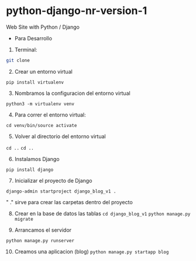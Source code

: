 # python-django-nr-version-1
Web Site with Python / Django

- Para Desarrollo

1. Terminal:

```bash
git clone
```

2. Crear un entorno virtual

`pip install virtualenv`

3. Nombramos la configuracion del entorno virtual

`python3 -m virtualenv venv`

4. Para correr el entorno virtual:

`cd venv/bin/source activate`

5. Volver al directorio del entorno virtual

`cd ..`
`cd ..`

6. Instalamos Django

`pip install django`

7. Inicializar el proyecto de Django

`django-admin startproject django_blog_v1 .` 

" ." sirve para crear las carpetas dentro del proyecto

8. Crear en la base de datos las tablas
`cd django_blog_v1`
`python manage.py migrate`

9. Arrancamos el servidor

`python manage.py runserver`

10. Creamos una aplicacion (blog)
`python manage.py startapp blog`







